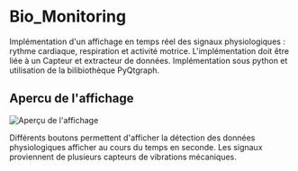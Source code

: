 # Bio_Monitoring
Implémentation d'un affichage en temps réel des signaux physiologiques : rythme cardiaque, respiration et activité motrice.
L'implémentation doit être liée à un Capteur et extracteur de données. Implémentation sous python et utilisation de la bilibiothèque PyQtgraph.

## Apercu de l'affichage
![Aperçu de l'affichage](Capture_écran_bcg.png)

Différents boutons permettent d'afficher la détection des données physiologiques afficher au cours du temps en seconde. Les signaux proviennent de plusieurs capteurs de vibrations mécaniques.

